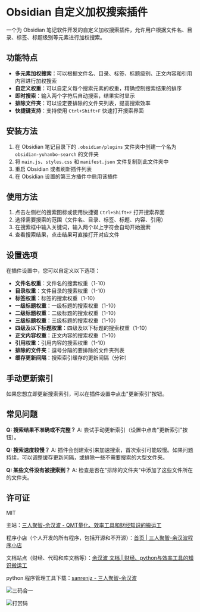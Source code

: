 # Obsidian 自定义加权搜索插件

一个为 Obsidian 笔记软件开发的自定义加权搜索插件，允许用户根据文件名、目录、标签、标题级别等元素进行加权搜索。

## 功能特点

- **多元素加权搜索**：可以根据文件名、目录、标签、标题级别、正文内容和引用内容进行加权搜索
- **自定义权重**：可以自定义每个搜索元素的权重，精确控制搜索结果的排序
- **即时搜索**：输入两个字符后自动搜索，结果实时显示
- **排除文件夹**：可以设定要排除的文件夹列表，提高搜索效率
- **快捷键支持**：支持使用 `Ctrl+Shift+F` 快速打开搜索界面

## 安装方法

1. 在 Obsidian 笔记目录下的 `.obsidian/plugins` 文件夹中创建一个名为 `obsidian-yuhanbo-search` 的文件夹
2. 将 `main.js`、`styles.css` 和 `manifest.json` 文件复制到此文件夹中
3. 重启 Obsidian 或者刷新插件列表
4. 在 Obsidian 设置的第三方插件中启用该插件

## 使用方法

1. 点击左侧栏的搜索图标或使用快捷键 `Ctrl+Shift+F` 打开搜索界面
2. 选择需要搜索的范围（文件名、目录、标签、标题、内容、引用）
3. 在搜索框中输入关键词，输入两个以上字符会自动开始搜索
4. 查看搜索结果，点击结果可直接打开对应文件

## 设置选项

在插件设置中，您可以自定义以下选项：

- **文件名权重**：文件名的搜索权重（1-10）
- **目录权重**：文件目录的搜索权重（1-10）
- **标签权重**：标签的搜索权重（1-10）
- **一级标题权重**：一级标题的搜索权重（1-10）
- **二级标题权重**：二级标题的搜索权重（1-10）
- **三级标题权重**：三级标题的搜索权重（1-10）
- **四级及以下标题权重**：四级及以下标题的搜索权重（1-10）
- **正文内容权重**：正文内容的搜索权重（1-10）
- **引用权重**：引用内容的搜索权重（1-10）
- **排除的文件夹**：逗号分隔的要排除的文件夹列表
- **缓存更新间隔**：搜索索引缓存的更新间隔（分钟）

## 手动更新索引

如果您想立即更新搜索索引，可以在插件设置中点击"更新索引"按钮。

## 常见问题

**Q: 搜索结果不准确或不完整？**
A: 尝试手动更新索引（设置中点击"更新索引"按钮）。

**Q: 搜索速度较慢？**
A: 插件会创建索引来加速搜索，首次索引可能较慢。如果问题持续，可以调整缓存更新间隔，或排除一些不需要搜索的大型文件夹。

**Q: 某些文件没有被搜索到？**
A: 检查是否在"排除的文件夹"中添加了这些文件所在的文件夹。

## 许可证

MIT 




主站：[三人聚智-余汉波 - QMT量化、效率工具和财经知识的搬运工](https://www.sanrenjz.com/)

程序小店（个人开发的所有程序，包括开源和不开源）：[首页 | 三人聚智-余汉波程序小店](https://jy.sanrenjz.com/)

文档站点（财经、代码和库文档等）：[余汉波 文档 | 财经、python与效率工具的知识搬运工](https://wd.sanrenjz.com/)

python 程序管理工具下载：[sanrenjz - 三人聚智-余汉波](https://www.sanrenjz.com/sanrenjz/)

![三码合一](https://gdsx.sanrenjz.com/image/sanrenjz_yuhanbolh_yuhanbo758.png?imageSlim&t=1ab9b82c-e220-8022-beff-e265a194292a)

![打赏码](https://camo.githubusercontent.com/397f69f86725198befa52ee27d9f37a2455d6d0f18a48a46fbe1d377fc462c10/68747470733a2f2f676473782e73616e72656e6a7a2e636f6d2f506963476f2f2545362538392539332545382542352538462545372541302538313530302e706e67)


